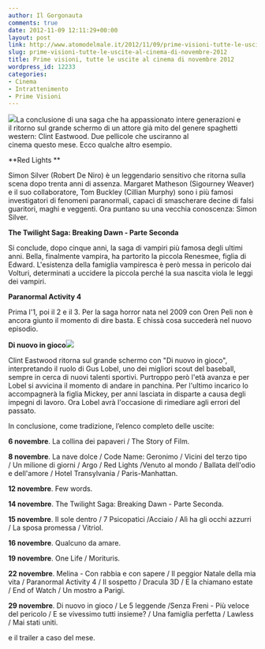 ```yaml
---
author: Il Gorgonauta
comments: true
date: 2012-11-09 12:11:29+00:00
layout: post
link: http://www.atomodelmale.it/2012/11/09/prime-visioni-tutte-le-uscite-al-cinema-di-novembre-2012/
slug: prime-visioni-tutte-le-uscite-al-cinema-di-novembre-2012
title: Prime visioni, tutte le uscite al cinema di novembre 2012
wordpress_id: 12233
categories:
- Cinema
- Intrattenimento
- Prime Visioni
---
```


[![](http://www.atomodelmale.it/wp-content/uploads/2012/11/Red-lights-300x171.jpg)](http://www.atomodelmale.it/wp-content/uploads/2012/11/Red-lights.jpg)La conclusione di una saga che ha appassionato intere generazioni e il ritorno sul grande schermo di un attore già mito del genere spaghetti western: Clint Eastwood. Due pellicole che usciranno al cinema questo mese. Ecco qualche altro esempio.

**Red Lights **

Simon Silver (Robert De Niro) è un leggendario sensitivo che ritorna sulla scena dopo trenta anni di assenza. Margaret Matheson (Sigourney Weaver) e il suo collaboratore, Tom Buckley (Cillian Murphy) sono i più famosi investigatori di fenomeni paranormali, capaci di smascherare decine di falsi guaritori, maghi e veggenti. Ora puntano su una vecchia conoscenza: Simon Silver.

**The Twilight Saga: Breaking Dawn - Parte Seconda**

Si conclude, dopo cinque anni, la saga di vampiri più famosa degli ultimi anni. Bella, finalmente vampira, ha partorito la piccola Renesmee, figlia di Edward. L'esistenza della famiglia vampiresca è però messa in pericolo dai Volturi, determinati a uccidere la piccola perché la sua nascita viola le leggi dei vampiri.


**Paranormal Activity 4**

Prima l'1, poi il 2 e il 3. Per la saga horror nata nel 2009 con Oren Peli non è ancora giunto il momento di dire basta. E chissà cosa succederà nel nuovo episodio.

**Di nuovo in gioco[![](http://www.atomodelmale.it/wp-content/uploads/2012/11/Di-nuovo-in-gioco-202x300.png)](http://www.atomodelmale.it/wp-content/uploads/2012/11/Di-nuovo-in-gioco.png)**

Clint Eastwood ritorna sul grande schermo con "Di nuovo in gioco", interpretando il ruolo di Gus Lobel, uno dei migliori scout del baseball, sempre in cerca di nuovi talenti sportivi. Purtroppo però l'età avanza e per Lobel si avvicina il momento di andare in panchina. Per l'ultimo incarico lo accompagnerà la figlia Mickey, per anni lasciata in disparte a causa degli impegni di lavoro. Ora Lobel avrà l'occasione di rimediare agli errori del passato.


In conclusione, come tradizione, l’elenco completo delle uscite:


**6 novembre**. La collina dei papaveri / The Story of Film.

**8 novembre**. La nave dolce / Code Name: Geronimo / Vicini del terzo tipo / Un milione di giorni / Argo / Red Lights /Venuto al mondo / Ballata dell'odio e dell'amore / Hotel Transylvania / Paris-Manhattan.

**12 novembre**. Few words.

**14 novembre**. The Twilight Saga: Breaking Dawn - Parte Seconda.

**15 novembre**. Il sole dentro / 7 Psicopatici /Acciaio / Alì ha gli occhi azzurri / La sposa promessa / Vitriol.

**16 novembre**. Qualcuno da amare.

**19 novembre**. One Life / Morituris.

**22 novembre**. Melina - Con rabbia e con sapere / Il peggior Natale della mia vita / Paranormal Activity 4 / Il sospetto / Dracula 3D / E la chiamano estate / End of Watch / Un mostro a Parigi.

**29 novembre**. Di nuovo in gioco / Le 5 leggende /Senza Freni - Più veloce del pericolo / E se vivessimo tutti insieme? / Una famiglia perfetta / Lawless / Mai stati uniti.


e il trailer a caso del mese.



